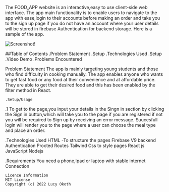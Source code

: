 The FOOD_APP website is an interactive,easy to use client-side web interface.
The app main functionality is to enable users to navigate to the app with ease,login to their accounts before making an order and take you to the sign up page if you do not have an account where your user details will be stored in firebase Authentication for backend storage.
Here is a sample of the app.



![Screenshot!](https://user-images.githubusercontent.com/108528356/194773737-294e212b-a232-4517-9cb8-636853f96d5f.png)

##Table of Contents
    .Problem Statement
    .Setup
    .Technologies Used
    .Setup
    .Video Demo
    .Problems Encountered

Problem Statement
    The app is mainly targeting young students and those who find difficulty in cooking manually.
    The app enables anyone who wants to get fast food or any food at their convenience and at affordable price.
    They are able to get their desired food and this has been enabled by the filter method in React.


    .Setup/Usage
.1 To get to the page,you input your details in the Singn in section by clicking the Sign in button,which will take you to the page if you are registered if not you will be required to Sign up by receiving an error message.
Suucesfull login will render you to the page where a user can choose the meal type and place an order.


.Technologies Used
    HTML -To structure the pages
    Firebase V9 backend Authentication
    Procted Routes
    Tailwind Css to style pages
    React js
    JavaScript
    Nodejs


.Requirements
    You need a phone,Ipad or laptop with stable internet Connection

    Licence Information
    MIT License
    Copyright (c) 2022 Lucy Okoth